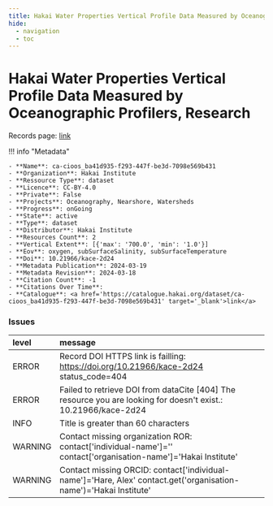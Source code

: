 ```yaml
---
title: Hakai Water Properties Vertical Profile Data Measured by Oceanographic Profilers, Research
hide:
  - navigation
  - toc
---
```


# Hakai Water Properties Vertical Profile Data Measured by Oceanographic Profilers, Research

Records page: <a href='https://catalogue.hakai.org/dataset/ca-cioos_ba41d935-f293-447f-be3d-7098e569b431' target='_blank'>link</a>

<div id='map'></div>

!!! info "Metadata"
    
    - **Name**: ca-cioos_ba41d935-f293-447f-be3d-7098e569b431 
    - **Organization**: Hakai Institute 
    - **Ressource Type**: dataset 
    - **Licence**: CC-BY-4.0 
    - **Private**: False 
    - **Projects**: Oceanography, Nearshore, Watersheds 
    - **Progress**: onGoing 
    - **State**: active 
    - **Type**: dataset 
    - **Distributor**: Hakai Institute 
    - **Resources Count**: 2 
    - **Vertical Extent**: [{'max': '700.0', 'min': '1.0'}] 
    - **Eov**: oxygen, subSurfaceSalinity, subSurfaceTemperature 
    - **Doi**: 10.21966/kace-2d24 
    - **Metadata Publication**: 2024-03-19 
    - **Metadata Revision**: 2024-03-18 
    - **Citation Count**: -1 
    - **Citations Over Time**:  
    - **Catalogue**: <a href='https://catalogue.hakai.org/dataset/ca-cioos_ba41d935-f293-447f-be3d-7098e569b431' target='_blank'>link</a> 

### Issues

| level   | message                                                                                                           |
|:--------|:------------------------------------------------------------------------------------------------------------------|
| ERROR   | Record DOI HTTPS link is failling: https://doi.org/10.21966/kace-2d24 status_code=404                             |
| ERROR   | Failed to retrieve DOI from dataCite [404] The resource you are looking for doesn't exist.: 10.21966/kace-2d24    |
| INFO    | Title is greater than 60 characters                                                                               |
| WARNING | Contact missing organization ROR:  contact['individual-name']='' contact['organisation-name']='Hakai Institute'   |
| WARNING | Contact missing ORCID: contact['individual-name']='Hare, Alex' contact.get('organisation-name')='Hakai Institute' |

<script>
   document.addEventListener("DOMContentLoaded", function() {
    var map = L.map('map').setView([51.505, -125.09], 5);
    L.tileLayer('https://tile.openstreetmap.org/{z}/{x}/{y}.png', {
        maxZoom: 19,
        attribution: '&copy; <a href="http://www.openstreetmap.org/copyright">OpenStreetMap</a>'
    }).addTo(map);
    var geojsonFeature = {
        "type": "Feature",
        "properties": {
            "name" : "Hakai Water Properties Vertical Profile Data Measured by Oceanographic Profilers, Research"
        },
        "geometry": {'type': 'Polygon', 'coordinates': [[[-128.5, 52.27], [-127.4, 52.21], [-127.2, 51.66], [-125.6, 51.13], [-124.8, 50.96], [-124.1, 50.43], [-124.7, 49.98], [-124.9, 49.8], [-126.7, 50.45], [-128.1, 51.37], [-128.4, 51.69], [-128.5, 52.27]]]}
    }
    L.geoJSON(geojsonFeature).addTo(map);
   })
</script>